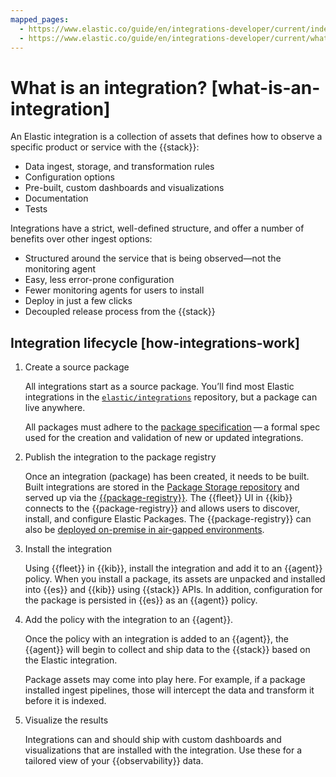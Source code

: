 ```yaml
---
mapped_pages:
  - https://www.elastic.co/guide/en/integrations-developer/current/index.html
  - https://www.elastic.co/guide/en/integrations-developer/current/what-is-an-integration.html
---
```


# What is an integration? [what-is-an-integration]

An Elastic integration is a collection of assets that defines how to observe a specific product or service with the {{stack}}:

* Data ingest, storage, and transformation rules
* Configuration options
* Pre-built, custom dashboards and visualizations
* Documentation
* Tests

Integrations have a strict, well-defined structure, and offer a number of benefits over other ingest options:

* Structured around the service that is being observed—​not the monitoring agent
* Easy, less error-prone configuration
* Fewer monitoring agents for users to install
* Deploy in just a few clicks
* Decoupled release process from the {{stack}}


## Integration lifecycle [how-integrations-work]

1. Create a source package

    All integrations start as a source package. You’ll find most Elastic integrations in the [`elastic/integrations`](https://github.com/elastic/integrations) repository, but a package can live anywhere.

    All packages must adhere to the [package specification](/extend/package-spec.md) — a formal spec used for the creation and validation of new or updated integrations.

2. Publish the integration to the package registry

    Once an integration (package) has been created, it needs to be built. Built integrations are stored in the [Package Storage repository](https://github.com/elastic/package-storage) and served up via the [{{package-registry}}](https://github.com/elastic/package-registry). The {{fleet}} UI in {{kib}} connects to the {{package-registry}} and allows users to discover, install, and configure Elastic Packages. The {{package-registry}} can also be [deployed on-premise in air-gapped environments](docs-content://reference/fleet/air-gapped.md#air-gapped-diy-epr).

3. Install the integration

    Using {{fleet}} in {{kib}}, install the integration and add it to an {{agent}} policy. When you install a package, its assets are unpacked and installed into {{es}} and {{kib}} using {{stack}} APIs. In addition, configuration for the package is persisted in {{es}} as an {{agent}} policy.

4. Add the policy with the integration to an {{agent}}.

    Once the policy with an integration is added to an {{agent}}, the {{agent}} will begin to collect and ship data to the {{stack}} based on the Elastic integration.

    Package assets may come into play here. For example, if a package installed ingest pipelines, those will intercept the data and transform it before it is indexed.

5. Visualize the results

    Integrations can and should ship with custom dashboards and visualizations that are installed with the integration. Use these for a tailored view of your {{observability}} data.



